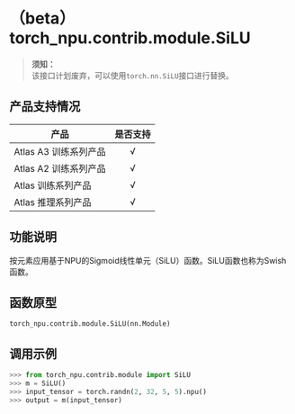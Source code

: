 # （beta）torch_npu.contrib.module.SiLU

>**须知：**<br>
>该接口计划废弃，可以使用`torch.nn.SiLU`接口进行替换。

## 产品支持情况

| 产品                                                         | 是否支持 |
| ------------------------------------------------------------ | :------: |
|<term>Atlas A3 训练系列产品</term>           |    √     |
|<term>Atlas A2 训练系列产品</term> | √   |
|<term>Atlas 训练系列产品</term> | √   |
|<term>Atlas 推理系列产品</term>| √   |

## 功能说明

按元素应用基于NPU的Sigmoid线性单元（SiLU）函数。SiLU函数也称为Swish函数。

## 函数原型

```
torch_npu.contrib.module.SiLU(nn.Module)
```

## 调用示例

```python
>>> from torch_npu.contrib.module import SiLU
>>> m = SiLU()
>>> input_tensor = torch.randn(2, 32, 5, 5).npu()
>>> output = m(input_tensor)
```